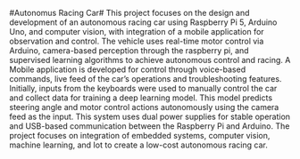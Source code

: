 #Autonomus Racing Car#
This project focuses on the design and development of an autonomous racing car using Raspberry Pi 5, Arduino Uno, and computer vision, with integration of a mobile application for observation and control. The vehicle uses real-time motor control via Arduino, camera-based perception through the raspberry pi, and supervised learning algorithms to achieve autonomous control and racing. A Mobile application is developed for control through voice-based commands, live feed of the car’s operations and troubleshooting features. Initially, inputs from the keyboards were used to manually control the car and collect data for training a deep learning model. This model predicts steering angle and motor control actions autonomously using the camera feed as the input. This system uses dual power supplies for stable operation and USB-based communication between the Raspberry Pi and Arduino. The project focuses on integration of embedded systems, computer vision, machine learning, and Iot to create a low-cost autonomous racing car.
